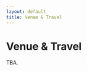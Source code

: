 ```yaml
---
layout: default
title: Venue & Travel
---
```


<div class="post">
	<h1 class="pageTitle">Venue & Travel</h1>
	<p class="intro">TBA.</p>
</div>

